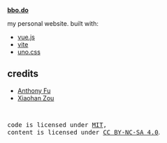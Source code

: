 **[bbo.do](https://bbo.do)**

my personal website. built with:

- [vue.js](https://vuejs.org/)
- [vite](https://vitejs.dev/)
- [uno.css](https://unocss.dev/)

## credits

- [Anthony Fu](https://github.com/antfu/)
- [Xiaohan Zou](https://github.com/renovamen/)

<br>

<samp>code is licensed under <a href='./LICENSE'>MIT</a>,<br> content is licensed under <a href='https://creativecommons.org/licenses/by-nc-sa/4.0/'>CC BY-NC-SA 4.0</a></samp>.
